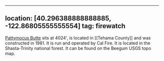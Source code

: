 
---
location: [40.296388888888885, -122.86805555555554]
tag: firewatch
---

[Pattymocus Butte](http://www.peakbagging.com/CALookoutPhotos/PattymocusButte.html) sits at 4024', is located in [[Tehama County]] and was constructed in 1981. It is run and operated by Cal Fire. It is located in the Shasta-Trinity national forest. It can be found on the Beegum USGS topo map.
